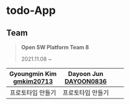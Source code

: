 # todo-App

## Team
> **Open SW Platform Team 8**
>
> 2021.11.08 ~


|Gyoungmin Kim<br>[gmkim20713](https://github.com/gmkim20713)|Dayoon Jun<br>[DAYOON0836](https://github.com/DAYOON0836)|<br>| <br>|
|:---:|:---:|:---:|:---:|
|프로토타입 만들기|프로토타입 만들기|||
